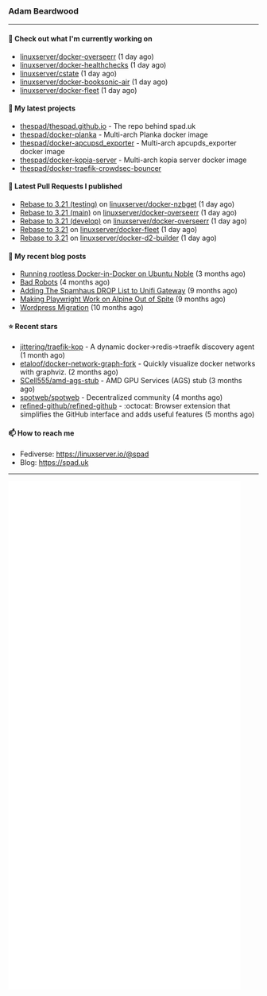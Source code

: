 ### Adam Beardwood
---
#### 👷 Check out what I'm currently working on

- [linuxserver/docker-overseerr](https://github.com/linuxserver/docker-overseerr) (1 day ago)
- [linuxserver/docker-healthchecks](https://github.com/linuxserver/docker-healthchecks) (1 day ago)
- [linuxserver/cstate](https://github.com/linuxserver/cstate) (1 day ago)
- [linuxserver/docker-booksonic-air](https://github.com/linuxserver/docker-booksonic-air) (1 day ago)
- [linuxserver/docker-fleet](https://github.com/linuxserver/docker-fleet) (1 day ago)

#### 🌱 My latest projects

- [thespad/thespad.github.io](https://github.com/thespad/thespad.github.io) - The repo behind spad.uk
- [thespad/docker-planka](https://github.com/thespad/docker-planka) - Multi-arch Planka docker image
- [thespad/docker-apcupsd_exporter](https://github.com/thespad/docker-apcupsd_exporter) - Multi-arch apcupds_exporter docker image
- [thespad/docker-kopia-server](https://github.com/thespad/docker-kopia-server) - Multi-arch kopia server docker image 
- [thespad/docker-traefik-crowdsec-bouncer](https://github.com/thespad/docker-traefik-crowdsec-bouncer)

#### 🔨 Latest Pull Requests I published

- [Rebase to 3.21 (testing)](https://github.com/linuxserver/docker-nzbget/pull/170) on [linuxserver/docker-nzbget](https://github.com/linuxserver/docker-nzbget) (1 day ago)
- [Rebase to 3.21 (main)](https://github.com/linuxserver/docker-overseerr/pull/41) on [linuxserver/docker-overseerr](https://github.com/linuxserver/docker-overseerr) (1 day ago)
- [Rebase to 3.21 (develop)](https://github.com/linuxserver/docker-overseerr/pull/40) on [linuxserver/docker-overseerr](https://github.com/linuxserver/docker-overseerr) (1 day ago)
- [Rebase to 3.21](https://github.com/linuxserver/docker-fleet/pull/16) on [linuxserver/docker-fleet](https://github.com/linuxserver/docker-fleet) (1 day ago)
- [Rebase to 3.21](https://github.com/linuxserver/docker-d2-builder/pull/7) on [linuxserver/docker-d2-builder](https://github.com/linuxserver/docker-d2-builder) (1 day ago)

#### 📜 My recent blog posts

- [Running rootless Docker-in-Docker on Ubuntu Noble](https://www.spad.uk/posts/rootless-dind-noble/) (3 months ago)
- [Bad Robots](https://www.spad.uk/posts/bad-robots/) (4 months ago)
- [Adding The Spamhaus DROP List to Unifi Gateway](https://www.spad.uk/posts/adding-spamhaus-drop-list-to-unifi-gateway/) (9 months ago)
- [Making Playwright Work on Alpine Out of Spite](https://www.spad.uk/posts/making-playwright-work-on-alpine-out-of-spite/) (9 months ago)
- [Wordpress Migration](https://www.spad.uk/posts/wordpress-migration/) (10 months ago)

#### ⭐ Recent stars

- [jittering/traefik-kop](https://github.com/jittering/traefik-kop) - A dynamic docker-&gt;redis-&gt;traefik discovery agent (1 month ago)
- [etaloof/docker-network-graph-fork](https://github.com/etaloof/docker-network-graph-fork) - Quickly visualize docker networks with graphviz. (2 months ago)
- [SCell555/amd-ags-stub](https://github.com/SCell555/amd-ags-stub) - AMD GPU Services (AGS) stub (3 months ago)
- [spotweb/spotweb](https://github.com/spotweb/spotweb) - Decentralized community (4 months ago)
- [refined-github/refined-github](https://github.com/refined-github/refined-github) - :octocat: Browser extension that simplifies the GitHub interface and adds useful features (5 months ago)

#### 📫 How to reach me
- Fediverse: https://linuxserver.io/@spad
- Blog: https://spad.uk
---
<img src="https://raw.githubusercontent.com/thespad/thespad/main/github-metrics.svg">
